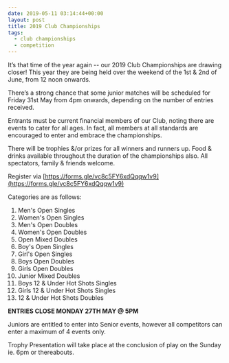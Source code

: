 ```yaml
---
date: 2019-05-11 03:14:44+00:00
layout: post
title: 2019 Club Championships
tags:
  - club championships
  - competition
---
```


It’s that time of the year again -- our 2019 Club Championships are drawing closer! This year they are being held over the weekend of the 1st & 2nd of June, from 12 noon onwards.

There’s a strong chance that some junior matches will be scheduled for Friday 31st May from 4pm onwards, depending on the number of entries received.

Entrants must be current financial members of our Club, noting there are events to cater for all ages. In fact, all members at all standards are encouraged to enter and embrace the championships.

There will be trophies &/or prizes for all winners and runners up. Food & drinks available throughout the duration of the championships also. All spectators, family & friends welcome.

Register via [https://forms.gle/vc8c5FY6xdQqqw1v9](https://forms.gle/vc8c5FY6xdQqqw1v9)

Categories are as follows:

  1. Men's Open Singles
  1. Women's Open Singles
  1. Men's Open Doubles
  1. Women's Open Doubles
  1. Open Mixed Doubles
  1. Boy's Open Singles
  1. Girl's Open Singles
  1. Boys Open Doubles
  1. Girls Open Doubles
  1. Junior Mixed Doubles
  1. Boys 12 & Under Hot Shots Singles
  1. Girls 12 & Under Hot Shots Singles
  1. 12 & Under Hot Shots Doubles

**ENTRIES CLOSE MONDAY 27TH MAY @ 5PM**

Juniors are entitled to enter into Senior events, however all competitors can enter a maximum of 4 events only.

Trophy Presentation will take place at the conclusion of play on the Sunday ie. 6pm or thereabouts.

